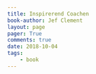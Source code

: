 ```yaml
---
title: Inspirerend Coachen
book-author: Jef Clement
layout: page
pager: True
comments: true
date: 2018-10-04
tags:
    - book
---
```


